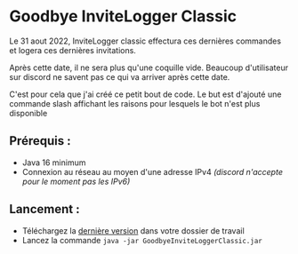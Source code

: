 # Goodbye InviteLogger Classic

Le 31 aout 2022, InviteLogger classic effectura ces dernières commandes et 
logera ces dernières invitations.

Après cette date, il ne sera plus qu'une coquille vide.
Beaucoup d'utilisateur sur discord ne savent pas ce qui va arriver après cette date.

C'est pour cela que j'ai créé ce petit bout de code.
Le but est d'ajouté une commande slash affichant les raisons pour lesquels le bot n'est plus
disponible

## Prérequis :
- Java 16 minimum
- Connexion au réseau au moyen d'une adresse IPv4 *(discord n'accepte pour le moment pas les IPv6)*

## Lancement : 

- Téléchargez la [dernière version]() dans votre dossier de travail
- Lancez la commande `java -jar GoodbyeInviteLoggerClassic.jar`